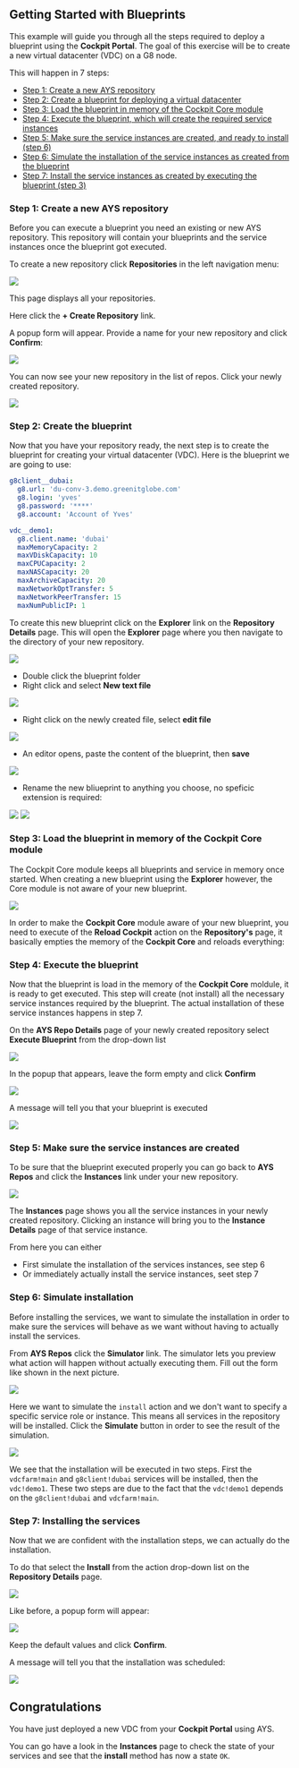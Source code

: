 ## Getting Started with Blueprints

This example will guide you through all the steps required to deploy a blueprint using the **Cockpit Portal**. The goal of this exercise will be to create a new virtual datacenter (VDC) on a G8 node.

This will happen in 7 steps:

- [Step 1: Create a new AYS repository](#create-repo)
- [Step 2: Create a blueprint for deploying a virtual datacenter](#create-blueprint)
- [Step 3: Load the blueprint in memory of the Cockpit Core module](#load-blueprint)
- [Step 4: Execute the blueprint, which will create the required service instances](#execute-blueprint)
- [Step 5: Make sure the service instances are created, and ready to install (step 6)](#check-instances)
- [Step 6: Simulate the installation of the service instances as created from the blueprint](#simulate)
- [Step 7: Install the service instances as created by executing the blueprint (step 3)](#install-services)


<a id="create-repo"></a>
### Step 1: Create a new AYS repository

Before you can execute a blueprint you need an existing or new AYS repository. This repository will contain your blueprints and the service instances once the blueprint got executed.

To create a new repository click **Repositories** in the left navigation menu:

![](repositories.png)

This page displays all your repositories.

Here click the **+ Create Repository** link.

A popup form will appear. Provide a name for your new repository and click **Confirm**:

![](confirm-create-new-repo.png)

You can now see your new repository in the list of repos. Click your newly created repository.

![](AYS-repo-demo1.png)


<a id="create-blueprint"></a>
### Step 2: Create the blueprint

Now that you have your repository ready, the next step is to create the blueprint for creating your virtual datacenter (VDC). Here is the blueprint we are going to use:  

```yaml
g8client__dubai:
  g8.url: 'du-conv-3.demo.greenitglobe.com'
  g8.login: 'yves'
  g8.password: '****'
  g8.account: 'Account of Yves'

vdc__demo1:
  g8.client.name: 'dubai'
  maxMemoryCapacity: 2
  maxVDiskCapacity: 10
  maxCPUCapacity: 2
  maxNASCapacity: 20
  maxArchiveCapacity: 20
  maxNetworkOptTransfer: 5
  maxNetworkPeerTransfer: 15
  maxNumPublicIP: 1
```

To create this new blueprint click on the **Explorer** link on the **Repository Details** page. This will open the **Explorer** page where you then navigate to the directory of your new repository.

![](explorer.png)

- Double click the blueprint folder
- Right click and select **New text file**

![](new-text-file.png)

- Right click on the newly created file, select **edit file**

![](edit-file.png)

- An editor opens, paste the content of the blueprint, then **save**

![](edit-blueprint.png)

- Rename the new bliueprint to anything you choose, no speficic extension is required:

![](rename-blueprint.png)
![](renamed-blueprint.png)


<a id="load-blueprint"></a>
### Step 3: Load the blueprint in memory of the Cockpit Core module

The Cockpit Core module keeps all blueprints and service in memory once started. When creating a new blueprint using the **Explorer** however, the Core module is not aware of your new blueprint.

![](reload-all-services.png)

In order to make the **Cockpit Core** module aware of your new blueprint, you need to execute of the **Reload Cockpit** action on the **Repository's** page, it basically empties the memory of the **Cockpit Core** and reloads everything:


<a id="execute-blueprint"></a>
### Step 4: Execute the blueprint

Now that the blueprint is load in the memory of the **Cockpit Core** moldule, it is ready to get executed. This step will create (not install) all the necessary service instances required by the blueprint. The actual installation of these service instances happens in step 7.

On the **AYS Repo Details** page of your newly created repository select **Execute Blueprint** from the drop-down list

![](execute-blueprint.png)

In the popup that appears, leave the form empty and click **Confirm**

![](confirm-execute-blueprint.png)

A message will tell you that your blueprint is executed

![](blueprint-executed.png)


<a id="check-instances"></a>
### Step 5: Make sure the service instances are created

To be sure that the blueprint executed properly you can go back to **AYS Repos** and click the **Instances** link under your new repository.

![](instances.png)

The **Instances** page shows you all the service instances in your newly created repository. Clicking an instance will bring you to the **Instance Details** page of that service instance.

From here you can either
- First simulate the installation of the services instances, see step 6
- Or immediately actually install the service instances, seet step 7


<a id="simulate"></a>
### Step 6: Simulate installation

Before installing the services, we want to simulate the installation in order to make sure the services will behave as we want without having to actually install the services.

From **AYS Repos** click the **Simulator** link. The simulator lets you preview what action will happen without actually executing them. Fill out the form like shown in the next picture.

![](simulator-page.png)

Here we want to simulate the `install` action and we don't want to specify a specific service role or instance. This means all services in the repository will be installed. Click the **Simulate** button in order to see the result of the simulation.

![](simulation-result.png)

We see that the installation will be executed in two steps. First the `vdcfarm!main` and `g8client!dubai` services will be installed, then the `vdc!demo1`. These two steps are due to the fact that the `vdc!demo1` depends on the `g8client!dubai` and `vdcfarm!main`.


<a id="install-services"></a>
### Step 7: Installing the services

Now that we are confident with the installation steps, we can actually do the installation.

To do that select the **Install** from the action drop-down list on the **Repository Details** page.

![](install-service.png)

Like before, a popup form will appear:

![](confirm-install-service.png)

Keep the default values and click **Confirm**.

A message will tell you that the installation was scheduled:

![](install-service-scheduled.png)  


## Congratulations

You have just deployed a new VDC from your **Cockpit Portal** using AYS.

You can go have a look in the **Instances** page to check the state of your services and see that the **install** method has now a state `OK`.
